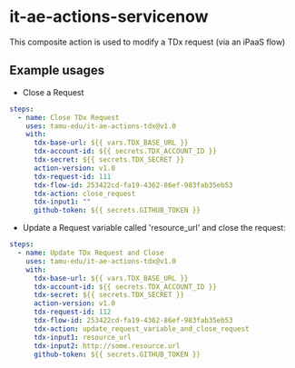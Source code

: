# it-ae-actions-servicenow

This composite action is used to modify a TDx request (via an iPaaS flow)

## Example usages


- Close a Request
```yaml
steps:
  - name: Close TDx Request
    uses: tamu-edu/it-ae-actions-tdx@v1.0
    with:
      tdx-base-url: ${{ vars.TDX_BASE_URL }}
      tdx-account-id: ${{ secrets.TDX_ACCOUNT_ID }}
      tdx-secret: ${{ secrets.TDX_SECRET }}
      action-version: v1.0
      tdx-request-id: 111
      tdx-flow-id: 253422cd-fa19-4362-86ef-983fab35eb53
      tdx-action: close_request
      tdx-input1: ""
      github-token: ${{ secrets.GITHUB_TOKEN }}
```

- Update a Request variable called 'resource_url' and close the request:
```yaml
steps:
  - name: Update TDx Request and Close
    uses: tamu-edu/it-ae-actions-tdx@v1.0
    with:
      tdx-base-url: ${{ vars.TDX_BASE_URL }}
      tdx-account-id: ${{ secrets.TDX_ACCOUNT_ID }}
      tdx-secret: ${{ secrets.TDX_SECRET }}
      action-version: v1.0
      tdx-request-id: 112
      tdx-flow-id: 253422cd-fa19-4362-86ef-983fab35eb53
      tdx-action: update_request_variable_and_close_request
      tdx-input1: resource_url
      tdx-input2: http://some.resource.url
      github-token: ${{ secrets.GITHUB_TOKEN }}
```